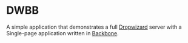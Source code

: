 # DWBB

A simple application that demonstrates a full [Dropwizard](http://dropwizard.io) server with a Single-page application written in [Backbone](http://backbonejs.org).


